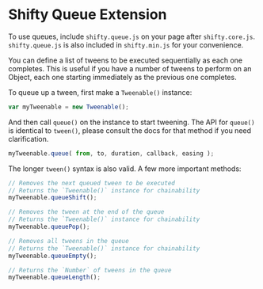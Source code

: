 Shifty Queue Extension
===

To use queues, include `shifty.queue.js` on your page after `shifty.core.js`.  `shifty.queue.js` is also included in `shifty.min.js` for your convenience.

You can define a list of tweens to be executed sequentially as each one completes.  This is useful if you have a number of tweens to perform on an Object, each one starting immediately as the previous one completes.

To queue up a tween, first make a `Tweenable()` instance:

````javascript
var myTweenable = new Tweenable();
````

And then call `queue()` on the instance to start tweening.  The API for `queue()` is identical to `tween()`, please consult the docs for that method if you need clarification.

````javascript
myTweenable.queue( from, to, duration, callback, easing );
````

The longer `tween()` syntax is also valid.  A few more important methods:

````javascript
// Removes the next queued tween to be executed
// Returns the `Tweenable()` instance for chainability
myTweenable.queueShift();
````

````javascript
// Removes the tween at the end of the queue
// Returns the `Tweenable()` instance for chainability
myTweenable.queuePop();
````

````javascript
// Removes all tweens in the queue
// Returns the `Tweenable()` instance for chainability
myTweenable.queueEmpty();
````

````javascript
// Returns the `Number` of tweens in the queue
myTweenable.queueLength();
````
